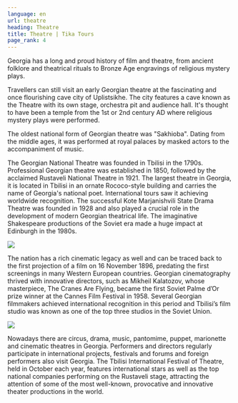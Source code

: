 ```yaml
---
language: en
url: theatre
heading: Theatre
title: Theatre | Tika Tours
page_rank: 4
---
```

<div class="row content-row"><!-- 885 (1)-->
<div class="col-xs-12 col-sm-6 col-md-6"><!-- 1220 -->

Georgia has a long and proud history of film and theatre, from ancient folklore and
theatrical rituals to Bronze Age engravings of religious mystery plays.

Travellers can still visit an early Georgian theatre at the fascinating and once
flourishing cave city of Uplistsikhe. The city features a cave known as the Theatre
with its own stage, orchestra pit and audience hall. It's thought to have been a
temple from the 1st or 2nd century AD where religious mystery plays were performed.

The oldest national form of Georgian theatre was "Sakhioba". Dating from the middle
ages, it was performed at royal palaces by masked actors to the accompaniment of
music.

</div>

<div class="col-xs-12 col-sm-6 col-md-6"><!-- 1221 -->

The Georgian National Theatre was founded in Tbilisi in the 1790s. Professional Georgian
theatre was established in 1850, followed by the acclaimed Rustaveli National Theatre
in 1921. The largest theatre in Georgia, it is located in Tbilisi in an ornate Rococo\-style
building and carries the name of Georgia's national poet. International tours saw
it achieving worldwide recognition. The successful Kote Marjanishvili State Drama
Theatre was founded in 1928 and also played a crucial role in the development of
modern Georgian theatrical life. The imaginative Shakespeare productions of the
Soviet era made a huge impact at Edinburgh in the 1980s.

</div>

</div>

<div class="row content-row"><!-- 886 (2)-->
<div class="col-xs-12 col-sm-6 col-md-6"><!-- 1222 -->

![](/library/content/img13.jpg)

The nation has a rich cinematic legacy as well and can be traced back to the first
projection of a film on 16 November 1896, predating the first screenings in many
Western European countries. Georgian cinematography thrived with innovative directors,
such as Mikheil Kalatozov, whose masterpiece, The Cranes Are Flying, became the
first Soviet Palme d’Or prize winner at the Cannes Film Festival in 1958. Several
Georgian filmmakers achieved international recognition in this period and Tbilisi’s
film studio was known as one of the top three studios in the Soviet Union.

</div>

<div class="col-xs-12 col-sm-6 col-md-6"><!-- 1223 -->

![](/library/content/img14.jpg)

Nowadays there are circus, drama, music, pantomime, puppet, marionette and cinematic
theatres in Georgia. Performers and directors regularly participate in international
projects, festivals and forums and foreign performers also visit Georgia. The Tbilisi
International Festival of Theatre, held in October each year, features international
stars as well as the top national companies performing on the Rustaveli stage, attracting
the attention of some of the most well\-known, provocative and innovative theater
productions in the world.

</div>

</div>
